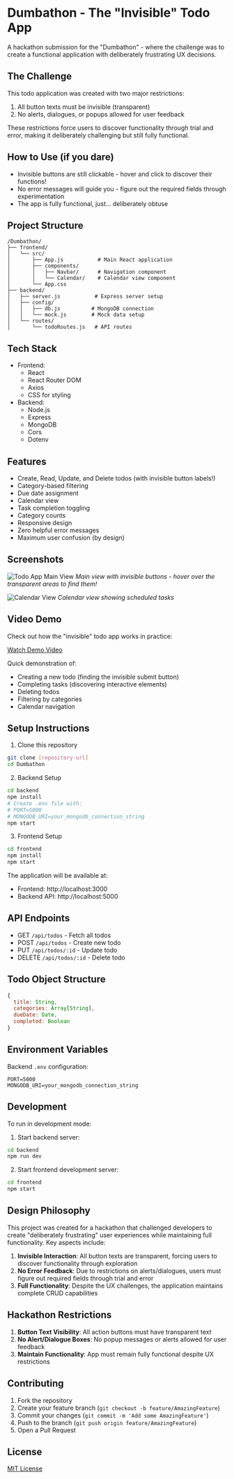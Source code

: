 # Dumbathon - The "Invisible" Todo App

A hackathon submission for the "Dumbathon" - where the challenge was to create a functional application with deliberately frustrating UX decisions.

## The Challenge

This todo application was created with two major restrictions:
1. All button texts must be invisible (transparent)
2. No alerts, dialogues, or popups allowed for user feedback

These restrictions force users to discover functionality through trial and error, making it deliberately challenging but still fully functional.

## How to Use (if you dare)

- Invisible buttons are still clickable - hover and click to discover their functions!
- No error messages will guide you - figure out the required fields through experimentation
- The app is fully functional, just... deliberately obtuse

## Project Structure

```
/Dumbathon/
├── frontend/
│   └── src/
│       ├── App.js           # Main React application
│       ├── components/
│       │   ├── Navbar/      # Navigation component
│       │   └── Calendar/    # Calendar view component
│       └── App.css
├── backend/
│   ├── server.js           # Express server setup
│   ├── config/
│   │   ├── db.js          # MongoDB connection
│   │   └── mock.js        # Mock data setup
│   └── routes/
│       └── todoRoutes.js   # API routes
```

## Tech Stack

- Frontend:
  - React
  - React Router DOM
  - Axios
  - CSS for styling
- Backend:
  - Node.js
  - Express
  - MongoDB
  - Cors
  - Dotenv

## Features

- Create, Read, Update, and Delete todos (with invisible button labels!)
- Category-based filtering
- Due date assignment
- Calendar view
- Task completion toggling
- Category counts
- Responsive design
- Zero helpful error messages
- Maximum user confusion (by design)

## Screenshots

![Todo App Main View](./screenshots/main-view.png)
*Main view with invisible buttons - hover over the transparent areas to find them!*

![Calendar View](./screenshots/calendar-view.png)
*Calendar view showing scheduled tasks*

## Video Demo

Check out how the "invisible" todo app works in practice:

[Watch Demo Video](https://youtu.be/dBWpHmzbc4Q)

Quick demonstration of:
- Creating a new todo (finding the invisible submit button)
- Completing tasks (discovering interactive elements)
- Deleting todos
- Filtering by categories
- Calendar navigation


## Setup Instructions

1. Clone this repository
```bash
git clone [repository-url]
cd Dumbathon
```

2. Backend Setup
```bash
cd backend
npm install
# Create .env file with:
# PORT=5000
# MONGODB_URI=your_mongodb_connection_string
npm start
```

3. Frontend Setup
```bash
cd frontend
npm install
npm start
```

The application will be available at:
- Frontend: http://localhost:3000
- Backend API: http://localhost:5000

## API Endpoints

- GET `/api/todos` - Fetch all todos
- POST `/api/todos` - Create new todo
- PUT `/api/todos/:id` - Update todo
- DELETE `/api/todos/:id` - Delete todo

## Todo Object Structure

```javascript
{
  title: String,
  categories: Array[String],
  dueDate: Date,
  completed: Boolean
}
```

## Environment Variables

Backend `.env` configuration:
```
PORT=5000
MONGODB_URI=your_mongodb_connection_string
```

## Development

To run in development mode:

1. Start backend server:
```bash
cd backend
npm run dev
```

2. Start frontend development server:
```bash
cd frontend
npm start
```

## Design Philosophy

This project was created for a hackathon that challenged developers to create "deliberately frustrating" user experiences while maintaining full functionality. Key aspects include:

1. **Invisible Interaction**: All button texts are transparent, forcing users to discover functionality through exploration
2. **No Error Feedback**: Due to restrictions on alerts/dialogues, users must figure out required fields through trial and error
3. **Full Functionality**: Despite the UX challenges, the application maintains complete CRUD capabilities

## Hackathon Restrictions

1. **Button Text Visibility**: All action buttons must have transparent text
2. **No Alert/Dialogue Boxes**: No popup messages or alerts allowed for user feedback
3. **Maintain Functionality**: App must remain fully functional despite UX restrictions

## Contributing

1. Fork the repository
2. Create your feature branch (`git checkout -b feature/AmazingFeature`)
3. Commit your changes (`git commit -m 'Add some AmazingFeature'`)
4. Push to the branch (`git push origin feature/AmazingFeature`)
5. Open a Pull Request

## License

[MIT License](LICENSE)